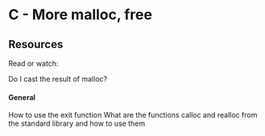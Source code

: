 # C - More malloc, free

## Resources
Read or watch:

Do I cast the result of malloc?

#### General
How to use the exit function
What are the functions calloc and realloc from the standard library and how to use them
